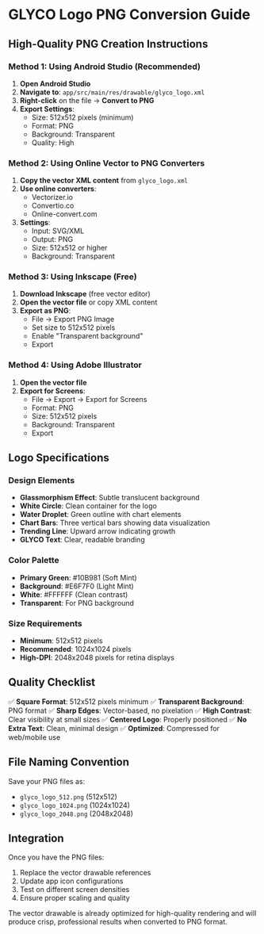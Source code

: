 # GLYCO Logo PNG Conversion Guide

## High-Quality PNG Creation Instructions

### Method 1: Using Android Studio (Recommended)

1. **Open Android Studio**
2. **Navigate to**: `app/src/main/res/drawable/glyco_logo.xml`
3. **Right-click** on the file → **Convert to PNG**
4. **Export Settings**:
   - Size: 512x512 pixels (minimum)
   - Format: PNG
   - Background: Transparent
   - Quality: High

### Method 2: Using Online Vector to PNG Converters

1. **Copy the vector XML content** from `glyco_logo.xml`
2. **Use online converters**:
   - Vectorizer.io
   - Convertio.co
   - Online-convert.com
3. **Settings**:
   - Input: SVG/XML
   - Output: PNG
   - Size: 512x512 or higher
   - Background: Transparent

### Method 3: Using Inkscape (Free)

1. **Download Inkscape** (free vector editor)
2. **Open the vector file** or copy XML content
3. **Export as PNG**:
   - File → Export PNG Image
   - Set size to 512x512 pixels
   - Enable "Transparent background"
   - Export

### Method 4: Using Adobe Illustrator

1. **Open the vector file**
2. **Export for Screens**:
   - File → Export → Export for Screens
   - Format: PNG
   - Size: 512x512 pixels
   - Background: Transparent
   - Export

## Logo Specifications

### Design Elements
- **Glassmorphism Effect**: Subtle translucent background
- **White Circle**: Clean container for the logo
- **Water Droplet**: Green outline with chart elements
- **Chart Bars**: Three vertical bars showing data visualization
- **Trending Line**: Upward arrow indicating growth
- **GLYCO Text**: Clear, readable branding

### Color Palette
- **Primary Green**: #10B981 (Soft Mint)
- **Background**: #E6F7F0 (Light Mint)
- **White**: #FFFFFF (Clean contrast)
- **Transparent**: For PNG background

### Size Requirements
- **Minimum**: 512x512 pixels
- **Recommended**: 1024x1024 pixels
- **High-DPI**: 2048x2048 pixels for retina displays

## Quality Checklist

✅ **Square Format**: 512x512 pixels minimum
✅ **Transparent Background**: PNG format
✅ **Sharp Edges**: Vector-based, no pixelation
✅ **High Contrast**: Clear visibility at small sizes
✅ **Centered Logo**: Properly positioned
✅ **No Extra Text**: Clean, minimal design
✅ **Optimized**: Compressed for web/mobile use

## File Naming Convention

Save your PNG files as:
- `glyco_logo_512.png` (512x512)
- `glyco_logo_1024.png` (1024x1024)
- `glyco_logo_2048.png` (2048x2048)

## Integration

Once you have the PNG files:
1. Replace the vector drawable references
2. Update app icon configurations
3. Test on different screen densities
4. Ensure proper scaling and quality

The vector drawable is already optimized for high-quality rendering and will produce crisp, professional results when converted to PNG format.
